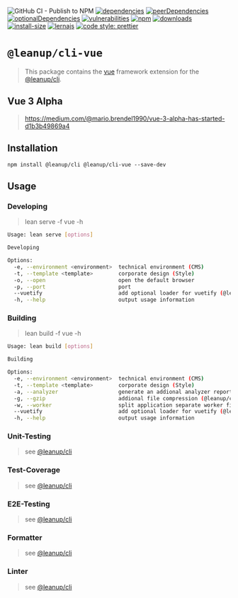 ![GitHub CI - Publish to NPM](https://github.com/leanupjs/leanup/workflows/GitHub%20CI%20-%20Publish%20to%20NPM/badge.svg)
[![dependencies][dependencies]][dependencies-url]
[![peerDependencies][peerdependencies]][peerdependencies-url]
[![optionalDependencies][optionaldependencies]][optionaldependencies-url]
[![vulnerabilities][vulnerabilities]][vulnerabilities-url]
[![npm][npm]][npm-url]
[![downloads][downloads]][downloads-url]
[![install-size][install-size]][install-size-url]
[![lernajs][lernajs]][lernajs-url]
[![code style: prettier](https://img.shields.io/badge/code_style-prettier-ff69b4.svg)](https://github.com/prettier/prettier)

[npm]: https://img.shields.io/npm/v/@leanup/cli-vue
[npm-url]: https://www.npmjs.com/package/@leanup/cli-vue
[dependencies]: https://img.shields.io/david/leanupjs/leanup?path=packages/cli/frameworks/vue
[dependencies-url]: https://david-dm.org/leanupjs/leanup?path=packages/cli/frameworks/vue
[peerdependencies]: https://img.shields.io/david/peer/leanupjs/leanup?path=packages/cli/frameworks/vue
[peerdependencies-url]: https://david-dm.org/leanupjs/leanup?path=packages/cli/frameworks/vue&type=peer
[optionaldependencies]: https://img.shields.io/david/optional/leanupjs/leanup?path=packages/cli/frameworks/vue
[optionaldependencies-url]: https://david-dm.org/leanupjs/leanup?path=packages/cli/frameworks/vue&type=optional
[vulnerabilities]: https://snyk.io/test/npm/@leanup/cli-vue/badge.svg
[vulnerabilities-url]: https://snyk.io/test/npm/@leanup/cli-vue
[downloads]: https://img.shields.io/npm/dm/@leanup/cli-vue
[downloads-url]: https://npmcharts.com/compare/@leanup/cli-vue?minimal=true
[install-size]: https://packagephobia.now.sh/badge?p=@leanup/cli-vue
[install-size-url]: https://packagephobia.now.sh/result?p=@leanup/cli-vue
[lernajs]: https://img.shields.io/badge/managed%20with-lerna-blueviolet
[lernajs-url]: https://lerna.js.org

# `@leanup/cli-vue`

> This package contains the [vue](https://vuejs.org) framework extension for the [@leanup/cli](https://www.npmjs.com/package/@leanup/cli).

## Vue 3 Alpha

> https://medium.com/@mario.brendel1990/vue-3-alpha-has-started-d1b3b49869a4

## Installation

`npm install @leanup/cli @leanup/cli-vue --save-dev`

## Usage

### Developing

> lean serve -f vue -h

```bash
Usage: lean serve [options]

Developing

Options:
  -e, --environment <environment>  technical environment (CMS)
  -t, --template <template>        corporate design (Style)
  -o, --open                       open the default browser
  -p, --port                       port
  --vuetify                        add optional loader for vuetify (@leanup/cli-vue and vuetify-loader required)
  -h, --help                       output usage information
```

### Building

> lean build -f vue -h

```bash
Usage: lean build [options]

Building

Options:
  -e, --environment <environment>  technical environment (CMS)
  -t, --template <template>        corporate design (Style)
  -a, --analyzer                   generate an addional analyzer report (@leanup/cli-addons required)
  -g, --gzip                       addional file compression (@leanup/cli-addons required)
  -w, --worker                     split application separate worker files (@leanup/cli-addons required)
  --vuetify                        add optional loader for vuetify (@leanup/cli-vue and vuetify-loader required)
  -h, --help                       output usage information
```

### Unit-Testing

> see [@leanup/cli]

### Test-Coverage

> see [@leanup/cli]

### E2E-Testing

> see [@leanup/cli]

### Formatter

> see [@leanup/cli]

### Linter

> see [@leanup/cli]

[@leanup/cli]: https://www.npmjs.com/package/@leanup/cli
